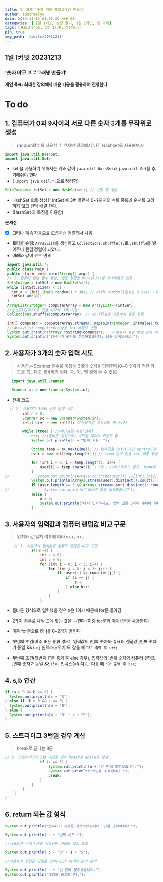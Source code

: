 ```yaml
---
title: 팀 과제 '숫자 야구 프로그래밍 만들기'
author: eunchaelyu
date: 2023-12-13 09:00:00 +09:00
categories: [_1일 1커밋, 성장 일기, 1일 1커밋, 팀 과제]
tags: [프로그래머스, 1일 1커밋, 성장일기]
pin: true
img_path: '/posts/20231213'
---
```


## 1일 1커밋 20231213
### '숫자 야구 프로그래밍 만들기'

**개인 목표: 최대한 강의에서 배운 내용을 활용하여 진행한다**
# To do
## 1. 컴퓨터가 0과 9사이의 서로 다른 숫자 3개를 무작위로 생성
   > random함수를 사용할 수 있지만 강의에서 나온 HashSet을 사용해보자        
   ```java
   import java.util.HashSet;
   import java.util.Set;
   ```
   - set 을 사용하기 위해서는 위와 같이 ``java.util.HashSet``와 ``java.util.Set``를 추가해줘야 한다
   - ( ``import java.util.*;``으로 정리함)
   
   ```java
   Set<Integer> intSet = new HashSet<>(); // 선언 및 생성
   ```
   
   - HashSet 으로 생성한 intSet 에 3번 돌면서 0~9까지의 수를 중복과 순서를 고려 하지 않고 랜덤 배열 한다.
   - (HashSet 의 특징을 이용함)

   **문제점**
   - [x] 그러나 계속 자동으로 오름차순 정렬돼서 나옴
   
   - 트러블 슈팅: ``ArrayList``를 생성하고 ``Collections.shuffle();``로 ``.shuffle``를 넣어주니 랜덤 정렬이 되었다. 
   - 아래와 같이 코드 변경
     
   ```java  
    import java.util.*;
    public class Main {
    public static void main(String[] args) {
    // 1. 컴퓨터 랜덤 함수 생성, 랜덤 정렬한 ArrayList를 int배열로 변환
    Set<Integer> intSet = new HashSet<>(); 
    while (intSet.size() < 3) {
      int a = (int) (Math.random() * 10); // Math.random()함수는 0.xxxx ~ 0.9xxx(부동소수점 난수) 까지의 값을 반환하기 때문에 10을 곱해준다
      intSet.add(a);
    }
    ArrayList<Integer> computerArray = new ArrayList<>(intSet);
    //순번값(인덱스)로 값을 하나씩 조회 가능
    Collections.shuffle(computerArray); // shuffle을 사용해서 랜덤 정렬

    int[] computer = computerArray.stream().mapToInt(Integer::intValue).toArray(); 
    // ArrayList computerArray를 int 배열로 변환
    System.out.println(Arrays.toString(computer));  //컴퓨터 랜덤 배열 출력 해보기
    System.out.println("컴퓨터가 숫자를 생성하였습니다. 답을 맞춰보세요!");
   ```      
   
  
   
## 2. 사용자가 3개의 숫자 입력 시도    
> 사용자는 Scanner 함수를 이용해 3개의 숫자를 입력한다(0~9 숫자가 적힌 카드를 뽑는다고 생각하면 된다. 즉, 0도 맨 앞에 올 수 있음)

```java
   import java.util.Scanner;
```
```java
   Scanner sc = new Scanner(System.in);
```
  
  - 전체 코드    
```java
  // 2. 사용자가 3개의 숫자 입력 시도
        int n = 0;
        Scanner sc = new Scanner(System.in);
        int[] user = new int[3]; //사용자값 초기설정 {0,0,0}

        while (true) { //while문 사용(전체)
            n++; //(올바른 형식으로) 시도할 때마다 카운트 업
            System.out.println(n + "번째 시도: ");

            String temp = sc.nextLine(); // 입력값을 int가 아닌 spring으로 받음(0이 앞에 나오더라도 인식하게 하기위해서)
            user = new int[temp.length()]; // temp 길이 만큼 int 배열 생성

            for (int i = 0; i < temp.length(); i++) {
                user[i] = temp.charAt(i) - '0'; //아스키코드 참조, temp에 있는값을 하나씩 user 배열 인덱스 순서대로 넣어줌.
            }
//            System.out.println(Arrays.toString(user)); //[int1,int2,int3] 사용자 입력값이 배열에 잘 들어가는지 확인
            System.out.println(Arrays.stream(user).distinct().count()); //
            if (user.length == 3 && Arrays.stream(user).distinct().count() == 3){ // Arrays.stream() : 스트림생성, .distinct(): 중간연산, 중복 없앰, .count(): 최종연산, 남은 자리수 카운트셈
//                System.out.println("올바른 값을 입력했습니다");
            }else {
                n = 0;
                System.out.println("다시 입력하세요. 입력 값은 3자리 수여야 하며 중복 값이 없어야 합니다");
            }
```    
  

   
## 3. 사용자의 입력값과 컴퓨터 랜덤값 비교 구문    
> 위치와 값 일치 여부에 따라 s++, b++

```java
    // 3. 사용자의 입력값과 컴퓨터 랜덤값 비교 구문
            if(n!=0) { 
                int s = 0;
                int b = 0;
                for (int i = 0; i < 3; i++) {
                    for (int j = 0; j < 3; j++) {
                        if (user[i] == computer[j]) {
                            if (i == j) {
                                s++;
                            } else b++;
                        }
                    }
                }
```
- 올바른 형식으로 입력했을 경우 n은 1이기 때문에 for문 돌아감    
- 2가지 경우로 나눠 그에 맞는 값을 ``++``한다 (이중 for문과 이중 if문을 사용한다)     

- 이중 for문으로 i와 j를 0~2까지 돌린다         
- 첫번째 조건(이중 IF문 통과 경우), 입력값의 i번째 숫자와 컴퓨터 랜덤값 j번째 숫자가 동일 && i = j 인덱스(=위치)도 같을 때  ``"S" 출력 후 s++;``    
- 두번째 조건(첫번째 IF문 통과 후 else 경우), 입력값의 i번째 숫자와 컴퓨터 랜덤값 j번째 숫자가 동일 && i != j 인덱스(=위치)는 다를 때  ``"B" 출력 후 b++;``    

  
## 4.  s,b 연산    
  >     
```java
if (s > 0 && b == 0) {
  System.out.println(s + "S");
} else if (b > 0 && s == 0) {
  System.out.println(b + "B");
} else {
  System.out.println(b + "B" + s + "S");
}
```

  
## 5. 스트라이크 3번일 경우 계산    
> break로 끝나는 if문    
```java    
// 5. 스트라이크가 3번 나왔을 경우 break로 while문 끝냄.
                if (s == 3) {
                    System.out.println(n + "번 만에 맞히셨습니다.");
                    System.out.println("게임을 종료합니다.");
                    break;
                }
            }
        }
    }
}
```    

## 6. return 되는 값 형식        

```java
System.out.println("컴퓨터가 숫자를 생성하였습니다. 답을 맞춰보세요!");

System.out.println( n + "번째 시도:");

//사용자가 숫자 3개를 입력하면 아래와 같이 출력

System.out.println( b + "B" + s + "S");

//사용자가 정답을 맞췄을 경우(=3S) 아래와 같이 출력

System.out.println( n + "번 만에 맞히셨습니다.");
System.out.println("게임을 종료합니다.");
```

